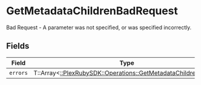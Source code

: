 # GetMetadataChildrenBadRequest

Bad Request - A parameter was not specified, or was specified incorrectly.


## Fields

| Field                                                                                                                  | Type                                                                                                                   | Required                                                                                                               | Description                                                                                                            |
| ---------------------------------------------------------------------------------------------------------------------- | ---------------------------------------------------------------------------------------------------------------------- | ---------------------------------------------------------------------------------------------------------------------- | ---------------------------------------------------------------------------------------------------------------------- |
| `errors`                                                                                                               | T::Array<[::PlexRubySDK::Operations::GetMetadataChildrenErrors](../../models/operations/getmetadatachildrenerrors.md)> | :heavy_minus_sign:                                                                                                     | N/A                                                                                                                    |